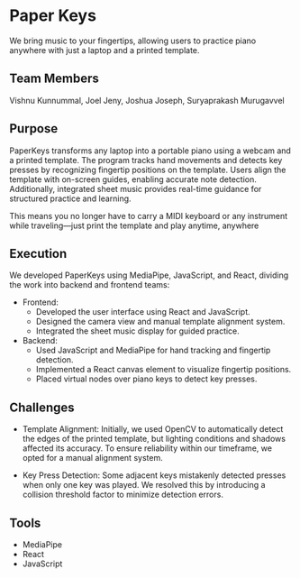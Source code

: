 # Paper Keys
We bring music to your fingertips, allowing users to practice piano anywhere with just a laptop and a printed template.

## Team Members
Vishnu Kunnummal, Joel Jeny, Joshua Joseph, Suryaprakash Murugavvel

## Purpose
PaperKeys transforms any laptop into a portable piano using a webcam and a printed template. The program tracks hand movements and detects key presses by recognizing fingertip positions on the template. Users align the template with on-screen guides, enabling accurate note detection. Additionally, integrated sheet music provides real-time guidance for structured practice and learning. 

This means you no longer have to carry a MIDI keyboard or any instrument while traveling—just print the template and play anytime, anywhere

## Execution
We developed PaperKeys using MediaPipe, JavaScript, and React, dividing the work into backend and frontend teams:
- Frontend:
  - Developed the user interface using React and JavaScript.
  - Designed the camera view and manual template alignment system.
  - Integrated the sheet music display for guided practice.
- Backend:
  - Used JavaScript and MediaPipe for hand tracking and fingertip detection.
  - Implemented a React canvas element to visualize fingertip positions.
  - Placed virtual nodes over piano keys to detect key presses.

## Challenges
- Template Alignment: Initially, we used OpenCV to automatically detect the edges of the printed template, but lighting conditions and shadows affected its accuracy. To ensure reliability within our timeframe, we opted for a manual alignment system.

- Key Press Detection: Some adjacent keys mistakenly detected presses when only one key was played. We resolved this by introducing a collision threshold factor to minimize detection errors.

## Tools
- MediaPipe
- React
- JavaScript

